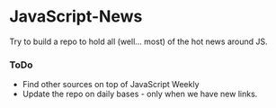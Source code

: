JavaScript-News
===============

Try to build a repo to hold all (well... most) of the hot news around JS.

### ToDo
  * Find other sources on top of JavaScript Weekly
  * Update the repo on daily bases - only when we have new links.

